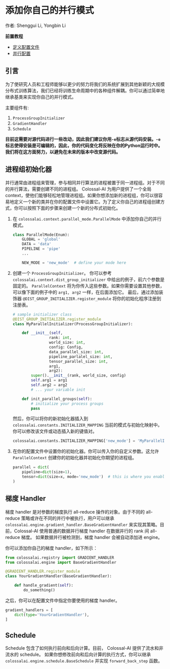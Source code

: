 # 添加你自己的并行模式

作者: Shenggui Li, Yongbin Li

**前置教程**
- [定义配置文件](../basics/define_your_config.md)
- [并行配置](../basics/configure_parallelization.md)

## 引言

为了使研究人员和工程师能够以更少的努力将我们的系统扩展到其他新颖的大规模分布式训练算法，我们已经将训练生命周期中的各种组件解耦。你可以通过简单地继承基类来实现你自己的并行模式。

主要组件有:

1. `ProcessGroupInitializer`
2. `GradientHandler`
3. `Schedule`

**目前这需要对源代码进行一些改动，因此我们建议你用`-e`标志从源代码安装。`-e`标志使得安装是可编辑的，因此，你的代码变化将反映在你的Python运行时中。我们将在这方面努力，以避免在未来的版本中改变源代码。**


## 进程组初始化器

并行通常由进程组来管理，参与相同并行算法的进程被置于同一进程组。对于不同的并行算法，需要创建不同的进程组。
Colossal-AI 为用户提供了一个全局 context，使他们能够轻松地管理进程组。如果你想添加新的进程组，你可以很容易地定义一个新的类并在你的配置文件中设置它。为了定义你自己的进程组创建方式，你可以按照下面的步骤来创建一个新的分布式初始化。

1. 在 `colossalai.context.parallel_mode.ParallelMode` 中添加你自己的并行模式。
    ```python
    class ParallelMode(Enum):
        GLOBAL = 'global'
        DATA = 'data'
        PIPELINE = 'pipe'
        ...

        NEW_MODE = 'new_mode'  # define your mode here
    ```

2. 创建一个 `ProcessGroupInitializer`。 你可以参考 `colossalai.context.dist_group_initializer` 中给出的例子，前六个参数是固定的。
`ParallelContext` 将为你传入这些参数。如果你需要设置其他参数，可以像下面的例子中的 `arg1, arg2` 一样，在后面添加它。
最后，通过添加装饰器 `@DIST_GROUP_INITIALIZER.register_module` 将你的初始化程序注册到注册表。
    ```python
    # sample initializer class
    @DIST_GROUP_INITIALIZER.register_module
    class MyParallelInitializer(ProcessGroupInitializer):

        def __init__(self,
                    rank: int,
                    world_size: int,
                    config: Config,
                    data_parallel_size: int,
                    pipeline_parlalel_size: int,
                    tensor_parallel_size: int,
                    arg1,
                    arg2):
            super().__init__(rank, world_size, config)
            self.arg1 = arg1
            self.arg2 = arg2
            # ... your variable init

        def init_parallel_groups(self):
            # initialize your process groups
            pass

    ```
    然后，你可以将你的新初始化器插入到 `colossalai.constants.INITIALIZER_MAPPING` 当前的模式与初始化映射中。你可以修改该文件或动态插入新的键值对。

    ```python
    colossalai.constants.INITIALIZER_MAPPING['new_mode'] = 'MyParallelInitializer'
    ```

3. 在你的配置文件中设置你的初始化器。你可以传入你的自定义参数。这允许
   `ParallelContext` 创建你的初始化器并初始化你期望的进程组。

    ```python
    parallel = dict(
        pipeline=dict(size=1),
        tensor=dict(size=x, mode='new_mode')  # this is where you enable your new parallel mode
    )
    ```

## 梯度 Handler

梯度 handler 是对参数的梯度执行 all-reduce 操作的对象。由于不同的 all-reduce 策略或许在不同的并行中被执行，用户可以继承
`colossalai.engine.gradient_handler.BaseGradientHandler` 来实现其策略。目前，Colossal-AI 使用普通的数据并行梯度 handler 在数据并行的 rank 间 all-reduce 梯度。
如果数据并行被检测到，梯度 handler 会被自动添加进 engine。

你可以添加你自己的梯度 handler，如下所示：

```python
from colossalai.registry import GRADIENT_HANDLER
from colossalai.engine import BaseGradientHandler

@GRADIENT_HANDLER.register_module
class YourGradientHandler(BaseGradientHandler):

    def handle_gradient(self):
        do_something()

```

之后，你可以在配置文件中指定你要使用的梯度 handler。

```python
gradient_handlers = [
    dict(type='YourGradientHandler'),
]
```

## Schedule

Schedule 包含了如何执行前向和后向计算。目前， Colossal-AI 提供了流水和非流水的 schedule。
如果你想修改前向和后向计算的执行方式，你可以继承 `colossalai.engine.schedule.BaseSchedule` 并实现 `forward_back_step` 函数。
